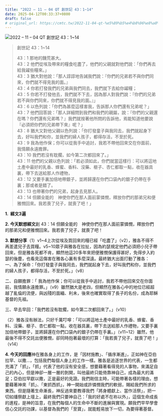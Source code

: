 ```yaml
---
title: "2022 – 11 – 04 QT 創世記 43：1~14"
date: 2025-04-12T00:33:37+0800
draft: false
# original_url: https://cmtc.tw/2022-11-04-qt-%e5%89%b5%e4%b8%96%e8%a8%98-43%ef%bc%9a114
---
```


![2022 – 11 – 04 QT 創世記 43：1\~14](/images/qt.jpg  "2022 – 11 – 04 QT 創世記 43：1\~14")

> 創世記 43：1\~14
>
> 43：1 那地的饑荒甚大。  
> 43：2 他們從埃及帶來的糧食吃盡了，他們的父親就對他們說：「你們再去給我糴些糧來。」  
> 43：3 猶大對他說：「那人諄諄地告誡我們說：『你們的兄弟若不與你們同來，你們就不得見我的面。』  
> 43：4 你若打發我們的兄弟與我們同去，我們就下去給你糴糧；  
> 43：5 你若不打發他去，我們就不下去，因為那人對我們說：『你們的兄弟若不與你們同來，你們就不得見我的面。』」  
> 43：6 以色列說：「你們為甚麼這樣害我，告訴那人你們還有兄弟呢？」  
> 43：7 他們回答說：「那人詳細問到我們和我們的親屬，說：『你們的父親還在嗎？你們還有兄弟嗎？』我們就按著他所問的告訴他，焉能知道他要說『必須把你們的兄弟帶下來』呢？」  
> 43：8 猶大又對他父親以色列說：「你打發童子與我同去，我們就起身下去，好叫我們和你，並我們的婦人孩子，都得存活，不至於死。  
> 43：9 我為他作保；你可以從我手中追討，我若不帶他回來交在你面前，我情願永遠擔罪。  
> 43：10 我們若沒有耽擱，如今第二次都回來了。」  
> 43：11 他們的父親以色列說：「若必須如此，你們就當這樣行：可以將這地土產中最好的乳香、蜂蜜、香料、沒藥、榧子、杏仁都取一點，收在器具裏，帶下去送給那人作禮物，  
> 43：12 又要手裏加倍地帶銀子，並將歸還在你們口袋內的銀子仍帶在手裏；那或者是錯了。  
> 43：13 也帶著你們的兄弟，起身去見那人。  
> 43：14 但願全能的　神使你們在那人面前蒙憐憫，釋放你們的那弟兄和便雅憫回來。我若喪了兒子，就喪了吧！」

**1.  經文3遍**

**2. 今天默想經文**創 43：14 但願全能的　神使你們在那人面前蒙憐憫，釋放你們的那弟兄和便雅憫回來。我若喪了兒子，就喪了吧！

**3. 默想分享**（1）v1\~4上次從埃及買回來的糧已經「吃盡了」（v2），雅各不得不再差遣兒子去買糧。v5\~10眾子與雅各在拉扯，因為約瑟規定他們必須把小兒子帶回來，但是雅各死都不肯，顯然他這20多年來把便雅憫保護得甚好，免得步入約瑟的後塵，也看見這傷害在雅各心裏有多麼深遠。最終猶大出面打動了雅各：  
一、為了保命：「你打發童子與我同去，我們就起身下去，好叫我們和你，並我們的婦人孩子，都得存活，不至於死。」（v8）

二、自願擔罪：「 我為他作保；你可以從我手中追討，我若不帶他回來交在你面前，我情願永遠擔罪。」（v9）雖然猶大是老四，但顯然在雅各心中的地位已經超越了亂倫的流便，與凶殘的面緬、利未，後來也確實取得了長子的名份，成為耶穌基督的先祖。

三、早去早回：「我們若沒有耽擱，如今第二次都回來了。」（v10）

（2）雅各沒有辦法，只好千萬叮嚀：「可以將這地土產中最好的乳香、蜂蜜、香料、沒藥、榧子、杏仁都取一點，收在器具裏，帶下去送給那人作禮物，又要手裏加倍地帶銀子，並將歸還在你們口袋內的銀子仍帶在手裏。」（v11\~12）雖然，他最後不得不交託出便雅憫，卻同時抱著最壞的打算：「我若喪了兒子，就喪了吧！」（v14）

**4. 今天的回應**神在雅各身上的工作，是「因材施教」、「循序漸進」，正如神在亞伯拉罕、以撒…，包括我們每個人身上的工作一樣。雅各是追逐世界的代表，一生都充滿了「抓」，「抓」代表了他的沒有安全感，想要藉著看得見的人事物，來滿足自己的內心，但是神卻一層一層的剝開，叫他最終只能倚靠神自己，成為最大的滿足；亞伯拉罕獻以撒，正是最好的見證。我們剛信主時，可能帶著各樣的理由，想要藉著神來「抓」、「東抓西抓」，神一開始或許憐憫我們的軟弱，賜給我們所求的東西。但是隨著生命漸長，神反過來要教導我們「將身體獻上、當作活祭」，把一切如燔祭獻上壇上，最終我們只要神自己：「我的好處不在祢以外」，這個生命成長的進程，是神的旨意，在我們每個人的生命中不斷的進展與實現。願我們早早學會信心交託的功課，以基督為我們的「至寶」，就能輕易放下一切，為要得著基督。
